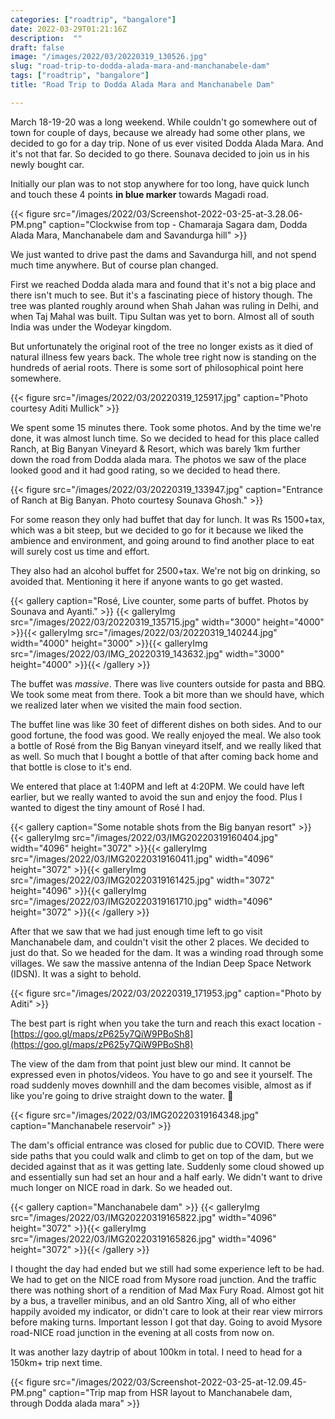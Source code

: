 ```yaml
---
categories: ["roadtrip", "bangalore"]
date: 2022-03-29T01:21:16Z
description:  ""
draft: false
image: "/images/2022/03/20220319_130526.jpg"
slug: "road-trip-to-dodda-alada-mara-and-manchanabele-dam"
tags: ["roadtrip", "bangalore"]
title: "Road Trip to Dodda Alada Mara and Manchanabele Dam"

---
```



March 18-19-20 was a long weekend. While couldn't go somewhere out of town for couple of days, because we already had some other plans, we decided to go for a day trip. None of us ever visited Dodda Alada Mara. And it's not that far. So decided to go there. Sounava decided to join us in his newly bought car.

Initially our plan was to not stop anywhere for too long, have quick lunch and touch these 4 points **in blue marker** towards Magadi road.

{{< figure src="/images/2022/03/Screenshot-2022-03-25-at-3.28.06-PM.png" caption="Clockwise from top - Chamaraja Sagara dam, Dodda Alada Mara, Manchanabele dam and Savandurga hill" >}}

We just wanted to drive past the dams and Savandurga hill, and not spend much time anywhere. But of course plan changed.

First we reached Dodda alada mara and found that it's not a big place and there isn't much to see. But it's a fascinating piece of history though. The tree was planted roughly around when Shah Jahan was ruling in Delhi, and when Taj Mahal was built. Tipu Sultan was yet to born. Almost all of south India was under the Wodeyar kingdom.

But unfortunately the original root of the tree no longer exists as it died of natural illness few years back. The whole tree right now is standing on the hundreds of aerial roots. There is some sort of philosophical point here somewhere.

{{< figure src="/images/2022/03/20220319_125917.jpg" caption="Photo courtesy Aditi Mullick" >}}

We spent some 15 minutes there. Took some photos. And by the time we're done, it was almost lunch time. So we decided to head for this place called Ranch, at Big Banyan Vineyard & Resort, which was barely 1km further down the road from Dodda alada mara. The photos we saw of the place looked good and it had good rating, so we decided to head there.

{{< figure src="/images/2022/03/20220319_133947.jpg" caption="Entrance of Ranch at Big Banyan. Photo courtesy Sounava Ghosh." >}}

For some reason they only had buffet that day for lunch. It was Rs 1500+tax, which was a bit steep, but we decided to go for it because we liked the ambience and environment, and going around to find another place to eat will surely cost us time and effort.

They also had an alcohol buffet for 2500+tax. We're not big on drinking, so avoided that. Mentioning it here if anyone wants to go get wasted.

{{< gallery caption="Rosé, Live counter, some parts of buffet. Photos by Sounava and Ayanti." >}}
{{< galleryImg  src="/images/2022/03/20220319_135715.jpg" width="3000" height="4000" >}}{{< galleryImg  src="/images/2022/03/20220319_140244.jpg" width="4000" height="3000" >}}{{< galleryImg  src="/images/2022/03/IMG_20220319_143632.jpg" width="3000" height="4000" >}}{{< /gallery >}}

The buffet was _massive_. There was live counters outside for pasta and BBQ. We took some meat from there. Took a bit more than we should have, which we realized later when we visited the main food section.

The buffet line was like 30 feet of different dishes on both sides. And to our good fortune, the food was good. We really enjoyed the meal. We also took a bottle of Rosé from the Big Banyan vineyard itself, and we really liked that as well. So much that I bought a bottle of that after coming back home and that bottle is close to it's end.

We entered that place at 1:40PM and left at 4:20PM. We could have left earlier, but we really wanted to avoid the sun and enjoy the food. Plus I wanted to digest the tiny amount of Rosé I had.

{{< gallery caption="Some notable shots from the Big banyan resort" >}}
{{< galleryImg  src="/images/2022/03/IMG20220319160404.jpg" width="4096" height="3072" >}}{{< galleryImg  src="/images/2022/03/IMG20220319160411.jpg" width="4096" height="3072" >}}{{< galleryImg  src="/images/2022/03/IMG20220319161425.jpg" width="3072" height="4096" >}}{{< galleryImg  src="/images/2022/03/IMG20220319161710.jpg" width="4096" height="3072" >}}{{< /gallery >}}

After that we saw that we had just enough time left to go visit Manchanabele dam, and couldn't visit the other 2 places. We decided to just do that. So we headed for the dam. It was a winding road through some villages. We saw the massive antenna of the Indian Deep Space Network (IDSN). It was a sight to behold.

{{< figure src="/images/2022/03/20220319_171953.jpg" caption="Photo by Aditi" >}}

The best part is right when you take the turn and reach this exact location - [https://goo.gl/maps/zP625y7QiW9PBoSh8](https://goo.gl/maps/zP625y7QiW9PBoSh8)

The view of the dam from that point just blew our mind. It cannot be expressed even in photos/videos. You have to go and see it yourself. The road suddenly moves downhill and the dam becomes visible, almost as if like you're going to drive straight down to the water. 🤯

{{< figure src="/images/2022/03/IMG20220319164348.jpg" caption="Manchanabele reservoir" >}}

The dam's official entrance was closed for public due to COVID. There were side paths that you could walk and climb to get on top of the dam, but we decided against that as it was getting late. Suddenly some cloud showed up and essentially sun had set an hour and a half early. We didn't want to drive much longer on NICE road in dark. So we headed out.

{{< gallery caption="Manchanabele dam" >}}
{{< galleryImg  src="/images/2022/03/IMG20220319165822.jpg" width="4096" height="3072" >}}{{< galleryImg  src="/images/2022/03/IMG20220319165826.jpg" width="4096" height="3072" >}}{{< /gallery >}}

I thought the day had ended but we still had some experience left to be had. We had to get on the NICE road from Mysore road junction. And the traffic there was nothing short of a rendition of Mad Max Fury Road. Almost got hit by a bus, a traveller minibus, and an old Santro Xing, all of who either happily avoided my indicator, or didn't care to look at their rear view mirrors before making turns. Important lesson I got that day. Going to avoid Mysore road-NICE road junction in the evening at all costs from now on.

It was another lazy daytrip of about 100km in total. I need to head for a 150km+ trip next time.

{{< figure src="/images/2022/03/Screenshot-2022-03-25-at-12.09.45-PM.png" caption="Trip map from HSR layout to Manchanabele dam, through Dodda alada mara" >}}



